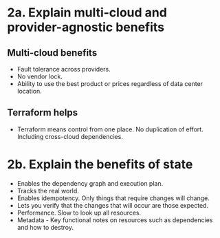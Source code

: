 # 2a. Explain multi-cloud and provider-agnostic benefits
## Multi-cloud benefits
* Fault tolerance across providers.
* No vendor lock.
* Ability to use the best product or prices regardless of data center location.

## Terraform helps
* Terraform means control from one place. No duplication of effort. Including cross-cloud dependencies.


# 2b. Explain the benefits of state
* Enables the dependency graph and execution plan.
* Tracks the real world.
* Enables idempotency. Only things that require changes will change.
* Lets you verify that the changes that will occur are those expected.
* Performance. Slow to look up all resources.
* Metadata - Key functional notes on resources such as dependencies and how to destroy.